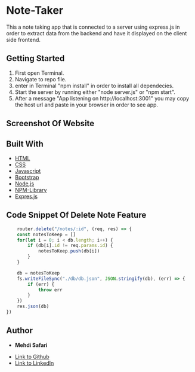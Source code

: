 # Note-Taker
This a note taking app that is connected to a server using express.js in order to extract data from the backend and have it displayed on the client side frontend.

## Getting Started
1. First open Terminal.
2. Navigate to repo file.
3. enter in Terminal "npm install" in order to install all dependecies.
4. Start the server by running either "node server.js" or "npm start".
6. After a message "App listening on http://localhost:3001" you may copy the host url and paste in your browser in order to see app.

## Screenshot Of Website


## Built With

* [HTML](https://developer.mozilla.org/en-US/docs/Web/HTML)
* [CSS](https://developer.mozilla.org/en-US/docs/Web/CSS)
* [Javascript](https://developer.mozilla.org/en-US/docs/Web/JavaScript)
* [Bootstrap](https://getbootstrap.com/)
* [Node.js](https://nodejs.org/en/docs/)
* [NPM-Library](https://docs.npmjs.com/)
* [Expres.js](https://expressjs.com/)

## Code Snippet Of Delete Note Feature
```javascript
    router.delete("/notes/:id", (req, res) => {
    const notesToKeep = []
    for(let i = 0; i < db.length; i++) {
        if (db[i].id != req.params.id) {
            notesToKeep.push(db[i])
        }
    }

    db = notesToKeep
    fs.writeFileSync("./db/db.json", JSON.stringify(db), (err) => {
        if (err) {
            throw err
        }
    })
    res.json(db)
})
```

## Author

* **Mehdi Safari**
- [Link to Github](https://github.com/mehdisafari77)
- [Link to LinkedIn](https://www.linkedin.com/in/mehdi-safari-992799142/)


